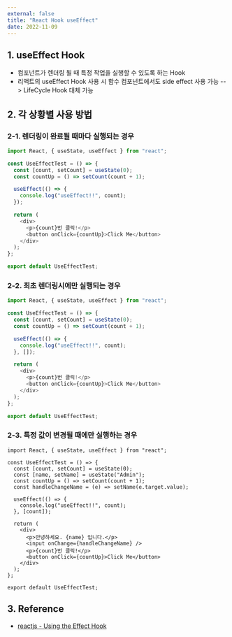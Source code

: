 ```yaml
---
external: false
title: "React Hook useEffect"
date: 2022-11-09
---
```


## 1. useEffect Hook

- 컴포넌트가 렌더링 될 때 특정 작업을 실행할 수 있도록 하는 Hook
- 리액트의 useEffect Hook 사용 시 함수 컴포넌트에서도 side effect 사용 가능 --> LifeCycle Hook 대체 가능

## 2. 각 상황별 사용 방법

### 2-1. 렌더링이 완료될 때마다 실행되는 경우

```TypeScript
import React, { useState, useEffect } from "react";

const UseEffectTest = () => {
  const [count, setCount] = useState(0);
  const countUp = () => setCount(count + 1);

  useEffect(() => {
    console.log("useEffect!!", count);
  });

  return (
    <div>
      <p>{count}번 클릭!</p>
      <button onClick={countUp}>Click Me</button>
    </div>
  );
};

export default UseEffectTest;
```

### 2-2. 최초 렌더링시에만 실행되는 경우

```TypeScript
import React, { useState, useEffect } from "react";

const UseEffectTest = () => {
  const [count, setCount] = useState(0);
  const countUp = () => setCount(count + 1);

  useEffect(() => {
    console.log("useEffect!!", count);
  }, []);

  return (
    <div>
      <p>{count}번 클릭!</p>
      <button onClick={countUp}>Click Me</button>
    </div>
  );
};

export default UseEffectTest;
```

### 2-3. 특정 값이 변경될 때에만 실행하는 경우

```TypeScipt
import React, { useState, useEffect } from "react";

const UseEffectTest = () => {
  const [count, setCount] = useState(0);
  const [name, setName] = useState("Admin");
  const countUp = () => setCount(count + 1);
  const handleChangeName = (e) => setName(e.target.value);

  useEffect(() => {
    console.log("useEffect!!", count);
  }, [count]);

  return (
    <div>
      <p>안녕하세요. {name} 입니다.</p>
      <input onChange={handleChangeName} />
      <p>{count}번 클릭!</p>
      <button onClick={countUp}>Click Me</button>
    </div>
  );
};

export default UseEffectTest;
```

## 3. Reference

- [reactjs - Using the Effect Hook](https://reactjs.org/docs/hooks-effect.html)
